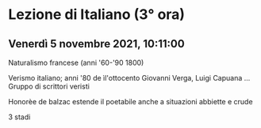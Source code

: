 #  Lezione di Italiano (3° ora)
## Venerdì 5 novembre 2021, 10:11:00

Naturalismo francese (anni '60-'90 1800)

Verismo italiano; anni '80 de ìl'ottocento
Giovanni Verga, Luigi Capuana ...
Gruppo di scrittori veristi


Honorèe de balzac estende il poetabile anche a situazioni abbiette e crude



3 stadi
<!--stackedit_data:
eyJoaXN0b3J5IjpbLTIwMjU1NTg3NTMsLTExNTAzNDMzNDNdfQ
==
-->